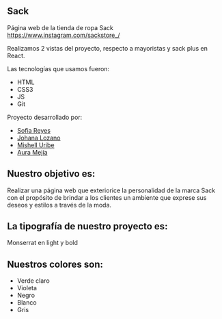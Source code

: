 ## Sack
Página web de la tienda de ropa Sack  https://www.instagram.com/sackstore_/

Realizamos 2 vistas del proyecto, respecto a mayoristas y sack plus en React.

Las tecnologías que usamos fueron:
- HTML
- CSS3
- JS
- Git

Proyecto desarrollado por:
- [Sofia Reyes] 
- [Johana Lozano]
- [Mishell Uribe]
- [Aura Mejía]

## Nuestro objetivo es:
Realizar una página web que exteriorice la personalidad de la marca Sack con el propósito de brindar a los clientes un ambiente que exprese sus deseos y estilos a través de la moda.

## La tipografía de nuestro proyecto es:
Monserrat en light y bold

## Nuestros colores son:
- Verde claro
- Violeta
- Negro
- Blanco
- Gris



[Sofia Reyes]: <https://github.com/SofiaRubiano10>
[Johana Lozano]: <https://github.com/Johanacat>
[Mishell Uribe]: <https://github.com/mishellconese>
[Aura Mejía]: <https://github.com/AuraMejia>
